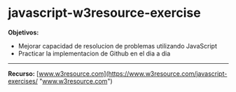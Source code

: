 # javascript-w3resource-exercise


**Objetivos:**
 - Mejorar capacidad de resolucion de problemas utilizando JavaScript 
 - Practicar la implementacion de Github en el dia a dia
 
 

------------
**Recurso:**
[www.w3resource.com](https://www.w3resource.com/javascript-exercises/ "www.w3resource.com")


 
